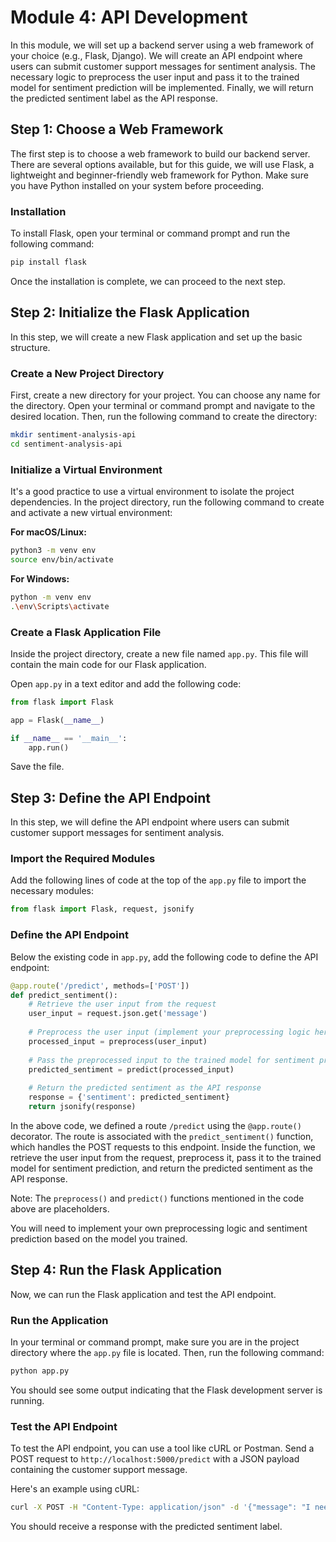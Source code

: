 # Module 4: API Development

In this module, we will set up a backend server using a web framework of your choice (e.g., Flask, Django). We will create an API endpoint where users can submit customer support messages for sentiment analysis. The necessary logic to preprocess the user input and pass it to the trained model for sentiment prediction will be implemented. Finally, we will return the predicted sentiment label as the API response.

## Step 1: Choose a Web Framework

The first step is to choose a web framework to build our backend server. There are several options available, but for this guide, we will use Flask, a lightweight and beginner-friendly web framework for Python. Make sure you have Python installed on your system before proceeding.

### Installation

To install Flask, open your terminal or command prompt and run the following command:

```bash
pip install flask
```

Once the installation is complete, we can proceed to the next step.

## Step 2: Initialize the Flask Application

In this step, we will create a new Flask application and set up the basic structure.

### Create a New Project Directory

First, create a new directory for your project. You can choose any name for the directory. Open your terminal or command prompt and navigate to the desired location. Then, run the following command to create the directory:

```bash
mkdir sentiment-analysis-api
cd sentiment-analysis-api
```

### Initialize a Virtual Environment

It's a good practice to use a virtual environment to isolate the project dependencies. In the project directory, run the following command to create and activate a new virtual environment:

**For macOS/Linux:**

```bash
python3 -m venv env
source env/bin/activate
```

**For Windows:**

```bash
python -m venv env
.\env\Scripts\activate
```

### Create a Flask Application File

Inside the project directory, create a new file named `app.py`. This file will contain the main code for our Flask application.

Open `app.py` in a text editor and add the following code:

```python
from flask import Flask

app = Flask(__name__)

if __name__ == '__main__':
    app.run()
```

Save the file.

## Step 3: Define the API Endpoint

In this step, we will define the API endpoint where users can submit customer support messages for sentiment analysis.

### Import the Required Modules

Add the following lines of code at the top of the `app.py` file to import the necessary modules:

```python
from flask import Flask, request, jsonify
```

### Define the API Endpoint

Below the existing code in `app.py`, add the following code to define the API endpoint:

```python
@app.route('/predict', methods=['POST'])
def predict_sentiment():
    # Retrieve the user input from the request
    user_input = request.json.get('message')
    
    # Preprocess the user input (implement your preprocessing logic here)
    processed_input = preprocess(user_input)
    
    # Pass the preprocessed input to the trained model for sentiment prediction
    predicted_sentiment = predict(processed_input)
    
    # Return the predicted sentiment as the API response
    response = {'sentiment': predicted_sentiment}
    return jsonify(response)
```

In the above code, we defined a route `/predict` using the `@app.route()` decorator. The route is associated with the `predict_sentiment()` function, which handles the POST requests to this endpoint. Inside the function, we retrieve the user input from the request, preprocess it, pass it to the trained model for sentiment prediction, and return the predicted sentiment as the API response.

Note: The `preprocess()` and `predict()` functions mentioned in the code above are placeholders.

 You will need to implement your own preprocessing logic and sentiment prediction based on the model you trained.

## Step 4: Run the Flask Application

Now, we can run the Flask application and test the API endpoint.

### Run the Application

In your terminal or command prompt, make sure you are in the project directory where the `app.py` file is located. Then, run the following command:

```bash
python app.py
```

You should see some output indicating that the Flask development server is running.

### Test the API Endpoint

To test the API endpoint, you can use a tool like cURL or Postman. Send a POST request to `http://localhost:5000/predict` with a JSON payload containing the customer support message.

Here's an example using cURL:

```bash
curl -X POST -H "Content-Type: application/json" -d '{"message": "I need help with my order."}' http://localhost:5000/predict
```

You should receive a response with the predicted sentiment label.

